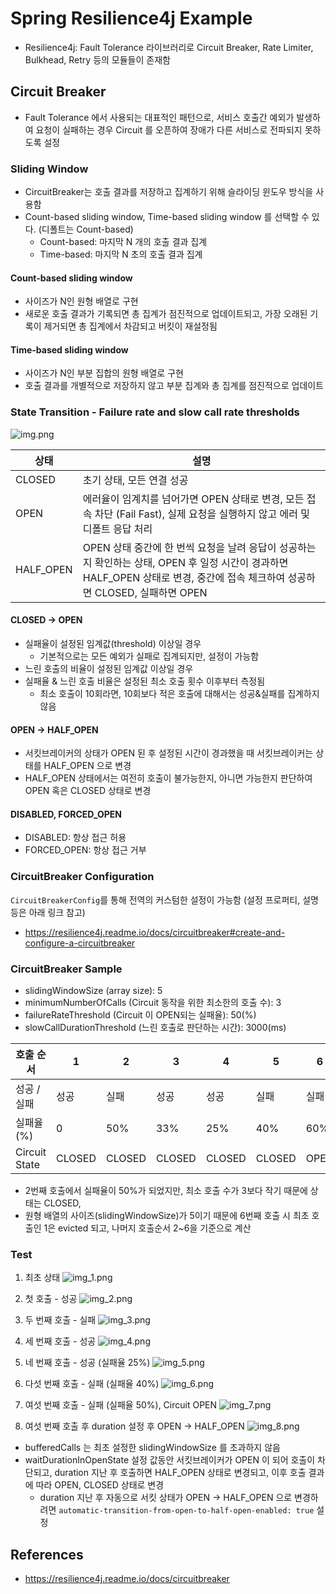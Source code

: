 # Spring Resilience4j Example
- Resilience4j: Fault Tolerance 라이브러리로 Circuit Breaker, Rate Limiter, Bulkhead, Retry 등의 모듈들이 존재함

## Circuit Breaker
- Fault Tolerance 에서 사용되는 대표적인 패턴으로, 서비스 호출간 예외가 발생하여 요청이 실패하는 경우 Circuit 를 오픈하여 장애가 다른 서비스로 전파되지 못하도록 설정

### Sliding Window
- CircuitBreaker는 호출 결과를 저장하고 집계하기 위해 슬라이딩 윈도우 방식을 사용함
- Count-based sliding window, Time-based sliding window 를 선택할 수 있다. (디폴트는 Count-based)
  - Count-based: 마지막 N 개의 호출 결과 집계
  - Time-based: 마지막 N 초의 호출 결과 집계

#### Count-based sliding window
- 사이즈가 N인 원형 배열로 구현
- 새로운 호출 결과가 기록되면 총 집계가 점진적으로 업데이트되고, 가장 오래된 기록이 제거되면 총 집계에서 차감되고 버킷이 재설정됨

#### Time-based sliding window
- 사이즈가 N인 부분 집합의 원형 배열로 구현
- 호출 결과를 개별적으로 저장하지 않고 부분 집계와 총 집계를 점진적으로 업데이트

### State Transition -  Failure rate and slow call rate thresholds

![img.png](img.png)

| 상태        | 설명                                                                                                                 |
|-----------|--------------------------------------------------------------------------------------------------------------------|
| CLOSED    | 초기 상태, 모든 연결 성공                                                                                                    |
| OPEN      | 에러율이 임계치를 넘어가면 OPEN 상태로 변경, 모든 접속 차단 (Fail Fast), 실제 요청을 실행하지 않고 에러 및 디폴트 응답 처리                                    |
| HALF_OPEN | OPEN 상태 중간에 한 번씩 요청을 날려 응답이 성공하는지 확인하는 상태, OPEN 후 일정 시간이 경과하면 HALF_OPEN 상태로 변경, 중간에 접속 체크하여 성공하면 CLOSED, 실패하면 OPEN |

#### CLOSED -> OPEN
- 실패율이 설정된 임계값(threshold) 이상일 경우
  - 기본적으로는 모든 예외가 실패로 집계되지만, 설정이 가능함
- 느린 호출의 비율이 설정된 임계값 이상일 경우
- 실패율 & 느린 호출 비율은 설정된 최소 호출 횟수 이후부터 측정됨
  - 최소 호출이 10회라면, 10회보다 적은 호출에 대해서는 성공&실패를 집계하지 않음

#### OPEN -> HALF_OPEN
- 서킷브레이커의 상태가 OPEN 된 후 설정된 시간이 경과했을 때 서킷브레이커는 상태를 HALF_OPEN 으로 변경
- HALF_OPEN 상태에서는 여전히 호출이 불가능한지, 아니면 가능한지 판단하여 OPEN 혹은 CLOSED 상태로 변경

#### DISABLED, FORCED_OPEN
- DISABLED: 항상 접근 허용
- FORCED_OPEN: 항상 접근 거부

### CircuitBreaker Configuration
`CircuitBreakerConfig`를 통해 전역의 커스텀한 설정이 가능함 (설정 프로퍼티, 설명 등은 아래 링크 참고) 
  - https://resilience4j.readme.io/docs/circuitbreaker#create-and-configure-a-circuitbreaker

### CircuitBreaker Sample
- slidingWindowSize (array size): 5
- minimumNumberOfCalls (Circuit 동작을 위한 최소한의 호출 수): 3
- failureRateThreshold (Circuit 이 OPEN되는 실패율): 50(%)
- slowCallDurationThreshold (느린 호출로 판단하는 시간): 3000(ms)

| 호출 순서         | 1      | 2   | 3   | 4   | 5 | 6 |
|---------------|--------|-----|-----|-----|----|----|
| 성공 / 실패       | 성공     | 실패  | 성공  | 성공  | 실패 | 실패 |
| 실패율(%)        | 0      | 50% | 33% | 25% | 40% | 60% |
| Circuit State | CLOSED | CLOSED    | CLOSED    | CLOSED    | CLOSED | OPEN |

- 2번째 호출에서 실패율이 50%가 되었지만, 최소 호출 수가 3보다 작기 때문에 상태는 CLOSED, 
- 원형 배열의 사이즈(slidingWindowSize)가 5이기 때문에 6번째 호출 시 최초 호출인 1은 evicted 되고, 나머지 호출순서 2~6을 기준으로 계산

### Test
1. 최초 상태
![img_1.png](img_1.png)

2. 첫 호출 - 성공
![img_2.png](img_2.png)

3. 두 번째 호출 - 실패
![img_3.png](img_3.png)

4. 세 번째 호출 - 성공
![img_4.png](img_4.png)

5. 네 번째 호출 - 성공 (실패율 25%)
![img_5.png](img_5.png)

6. 다섯 번째 호출 - 실패 (실패율 40%)
![img_6.png](img_6.png)

7. 여섯 번째 호출 - 실패 (실패율 50%), Circuit OPEN
![img_7.png](img_7.png)

8. 여섯 번째 호출 후 duration 설정 후 OPEN -> HALF_OPEN 
![img_8.png](img_8.png)

- bufferedCalls 는 최초 설정한 slidingWindowSize 를 초과하지 않음
- waitDurationInOpenState 설정 값동안 서킷브레이커가 OPEN 이 되어 호출이 차단되고, duration 지난 후 호출하면 HALF_OPEN 상태로 변경되고, 이후 호출 결과에 따라 OPEN, CLOSED 상태로 변경
  - duration 지난 후 자동으로 서킷 상태가 OPEN -> HALF_OPEN 으로 변경하려면 `automatic-transition-from-open-to-half-open-enabled: true` 설정 

## References
- https://resilience4j.readme.io/docs/circuitbreaker
